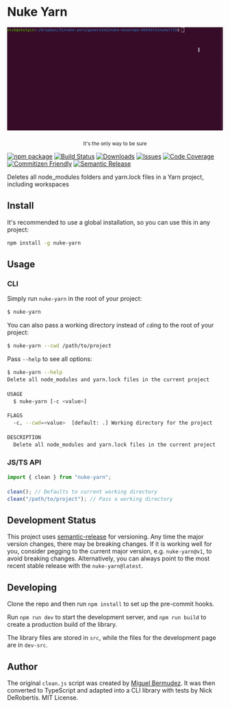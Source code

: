 # Nuke Yarn

<div align="center">
  <p align="center">
      <img src="docs/assets/images/nuke-yarn.gif" alt="nuke-yarn example GIF">
  </p>
  <sub>It's the only way to be sure</a></sub>
</div>

[![npm package][npm-img]][npm-url]
[![Build Status][build-img]][build-url]
[![Downloads][downloads-img]][downloads-url]
[![Issues][issues-img]][issues-url]
[![Code Coverage][codecov-img]][codecov-url]
[![Commitizen Friendly][commitizen-img]][commitizen-url]
[![Semantic Release][semantic-release-img]][semantic-release-url]

Deletes all node_modules folders and yarn.lock files in a Yarn project, including workspaces

## Install

It's recommended to use a global installation, so you can use this in any project:

```bash
npm install -g nuke-yarn
```

## Usage

### CLI

Simply run `nuke-yarn` in the root of your project:

```bash
$ nuke-yarn
```

You can also pass a working directory instead of `cd`ing to the root of your project:

```bash
$ nuke-yarn --cwd /path/to/project
```

Pass `--help` to see all options:

```bash
$ nuke-yarn --help
Delete all node_modules and yarn.lock files in the current project

USAGE
  $ nuke-yarn [-c <value>]

FLAGS
  -c, --cwd=<value>  [default: .] Working directory for the project

DESCRIPTION
  Delete all node_modules and yarn.lock files in the current project
```

### JS/TS API

```ts
import { clean } from "nuke-yarn";

clean(); // Defaults to current working directory
clean("/path/to/project"); // Pass a working directory
```

## Development Status

This project uses [semantic-release](https://github.com/semantic-release/semantic-release) for versioning.
Any time the major version changes, there may be breaking changes. If it is working well for you, consider
pegging to the current major version, e.g. `nuke-yarn@v1`, to avoid breaking changes. Alternatively,
you can always point to the most recent stable release with the `nuke-yarn@latest`.

## Developing

Clone the repo and then run `npm install` to set up the pre-commit hooks.

Run `npm run dev` to start the development server, and `npm run build` to create a production build
of the library.

The library files are stored in `src`, while the files for the development page are in `dev-src`.

## Author

The original `clean.js` script was created by [Miguel Bermudez](https://github.com/miguelbermudez). It was then converted to TypeScript and adapted into
a CLI library with tests by Nick DeRobertis. MIT License.

[build-img]: https://github.com/nickderobertis/nuke-yarn/actions/workflows/release.yml/badge.svg
[build-url]: https://github.com/nickderobertis/nuke-yarn/actions/workflows/release.yml
[downloads-img]: https://img.shields.io/npm/dt/nuke-yarn
[downloads-url]: https://www.npmtrends.com/nuke-yarn
[npm-img]: https://img.shields.io/npm/v/nuke-yarn
[npm-url]: https://www.npmjs.com/package/nuke-yarn
[issues-img]: https://img.shields.io/github/issues/nickderobertis/nuke-yarn
[issues-url]: https://github.com/nickderobertis/nuke-yarn/issues
[codecov-img]: https://codecov.io/gh/nickderobertis/nuke-yarn/branch/main/graph/badge.svg
[codecov-url]: https://codecov.io/gh/nickderobertis/nuke-yarn
[semantic-release-img]: https://img.shields.io/badge/%20%20%F0%9F%93%A6%F0%9F%9A%80-semantic--release-e10079.svg
[semantic-release-url]: https://github.com/semantic-release/semantic-release
[commitizen-img]: https://img.shields.io/badge/commitizen-friendly-brightgreen.svg
[commitizen-url]: http://commitizen.github.io/cz-cli/
